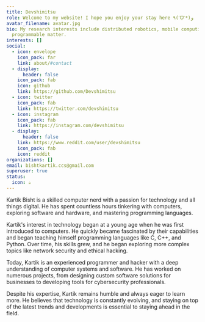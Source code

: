 ```yaml
---
title: Devshimitsu
role: Welcome to my website! I hope you enjoy your stay here ٩(ˊᗜˋ*)و
avatar_filename: avatar.jpg
bio: My research interests include distributed robotics, mobile computing and
  programmable matter.
interests: []
social:
  - icon: envelope
    icon_pack: far
    link: about/#contact
  - display:
      header: false
    icon_pack: fab
    icon: github
    link: https://github.com/Devshimitsu
  - icon: twitter
    icon_pack: fab
    link: https://twitter.com/devshimitsu
  - icon: instagram
    icon_pack: fab
    link: https://instagram.com/devshimitsu
  - display:
      header: false
    link: https://www.reddit.com/user/devshimitsu
    icon_pack: fab
    icon: reddit
organizations: []
email: bishtkartik.ccs@gmail.com
superuser: true
status:
  icon: ☕️
---
```

Kartik Bisht  is a skilled computer nerd with a passion for technology and all things digital. He has spent countless hours tinkering with computers, exploring software and hardware, and mastering programming languages.

Kartik's interest in technology began at a young age when he was first introduced to computers. He quickly became fascinated by their capabilities and began teaching himself programming languages like C, C++, and Python. Over time, his skills grew, and he began exploring more complex topics like network security and ethical hacking.

Today, Kartik is an experienced programmer and hacker with a deep understanding of computer systems and software. He has worked on numerous projects, from designing custom software solutions for businesses to developing tools for cybersecurity professionals.

Despite his expertise, Kartik remains humble and always eager to learn more. He believes that technology is constantly evolving, and staying on top of the latest trends and developments is essential to staying ahead in the field.
